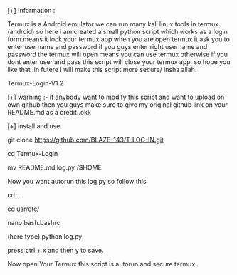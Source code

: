 [+] Information :

Termux is a Android emulator we can run many kali linux tools in termux (android) so here i am created a small python script which works as a login form.means it lock your termux app when you are open termux it ask you to enter username and password.if you guys enter right username and password the termux will open means you can use termux otherwise if you dont enter user and pass this script will close your termux app. so hope you like that .in futere i will make this script more secure/ insha allah.

Termux-Login-V1.2

[+] warning :- if anybody want to modify this script and want to upload on own github then you guys make sure to give my original github link on your README.md as a credit..okk

[+] install and use

git clone https://github.com/BLAZE-143/T-LOG-IN.git

cd Termux-Login

mv README.md log.py /$HOME

Now you want autorun this log.py so follow this

cd ..

cd usr/etc/

nano bash.bashrc 

(here type) python log.py

press ctrl + x and then y to save.

Now open Your Termux this script is autorun and secure termux.
